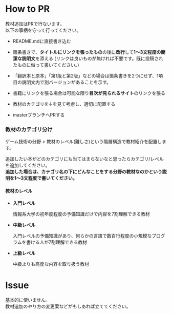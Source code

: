 # How to PR

教材追加はPRで行ないます。   
以下の事柄を守って行ってください。

- README.mdに直接書き込む

- 箇条書きで、**タイトルにリンクを張ったもの**の後に**改行**して**1～3文程度の簡潔な説明文**を添える (リンクは良いものが無ければ不要です。既に投稿されたものに倣って書いてください。)

- 「翻訳本と原本」「第1版と第2版」などの場合は箇条書きを2つにせず、1項目の説明文内で別バージョンがあることを示す。

- 書籍にリンクを張る場合は可能な限り**目次が見られるサイト**のリンクを張る

- 教材のカテゴリを↓を見て考慮し、適切に配置する

- masterブランチへPRする

  

### 教材のカテゴリ分け

ゲーム技術の分野 > 教材のレベル(難しさ)という階層構造で教材紹介を配置します。     

追加したい本がどのカテゴリにも当てはまらないなと思ったらカテゴリ/レベルを追加してください。   
**追加した場合は、カテゴリ名の下にどんなことをする分野の教材なのかという説明を1～3文程度で書いてください。**



#### 教材のレベル

- **入門レベル**

  情報系大学の初年度程度の予備知識だけで内容を7割理解できる教材

- **中級レベル**

  入門レベルの予備知識があり、何らかの言語で数百行程度の小規模なプログラムを書ける人が7割理解できる教材

- **上級レベル**

  中級よりも高度な内容を取り扱う教材



# Issue

基本的に使いません。    
教材追加のやり方の変更案などがもしあれば立ててください。